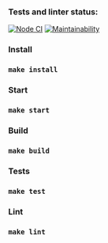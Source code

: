 ### Tests and linter status:

[![Node CI](https://github.com/Fedinyak/video-games-database/workflows/Node%20CI/badge.svg)](https://github.com/Fedinyak/video-games-database/actions)
[![Maintainability](https://api.codeclimate.com/v1/badges/505041fc2f02d8f5e3a6/maintainability)](https://codeclimate.com/github/Fedinyak/video-games-database/maintainability)

### Install

### `make install`

### Start

### `make start`

### Build

### `make build`

### Tests

### `make test`

### Lint

### `make lint`
